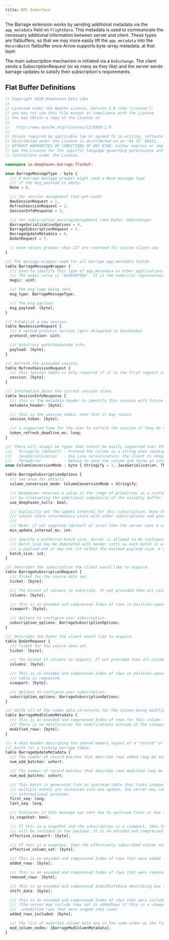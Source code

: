 ```yaml
---
title: RPC Interface
---
```


<!---
  Copyright 2020 Deephaven Data Labs

  Licensed under the Apache License, Version 2.0 (the "License");
  you may not use this file except in compliance with the License.
  You may obtain a copy of the License at

    http://www.apache.org/licenses/LICENSE-2.0

  Unless required by applicable law or agreed to in writing, software
  distributed under the License is distributed on an "AS IS" BASIS,
  WITHOUT WARRANTIES OR CONDITIONS OF ANY KIND, either express or implied.
  See the License for the specific language governing permissions and
  limitations under the License.
-->

The Barrage extension works by sending additional metadata via the `app_metadata` field on `FlightData`. This metadata
is used to communicate the necessary additional information between server and client. These types are flatbuffers, so 
that we may more easily lift the `app_metadata` into the `RecordBatch` flatbuffer once Arrow supports byte-array
metadata, at that layer.

The main subscription mechanism is initiated via a `DoExchange`. The client sends a SubscriptionRequest (or as many as 
they like) and the server sends barrage updates to satisfy their subscription's requirements.

## Flat Buffer Definitions

<!-- fbs, not ts, but we don't have a syntax highlighter for that -->

```ts
// Copyright 2020 Deephaven Data Labs
//
// Licensed under the Apache License, Version 2.0 (the "License");
// you may not use this file except in compliance with the License.
// You may obtain a copy of the License at
//
//   http://www.apache.org/licenses/LICENSE-2.0
//
// Unless required by applicable law or agreed to in writing, software
// distributed under the License is distributed on an "AS IS" BASIS,
// WITHOUT WARRANTIES OR CONDITIONS OF ANY KIND, either express or implied.
// See the License for the specific language governing permissions and
// limitations under the License.

namespace io.deephaven.barrage.flatbuf;

enum BarrageMessageType : byte {
  /// A barrage message wrapper might send a None message type
  /// if the msg_payload is empty.
  None = 0,

  /// for session management (not-yet-used)
  NewSessionRequest = 1,
  RefreshSessionRequest = 2,
  SessionInfoResponse = 3,

  /// for subscription parsing/management (aka DoPut, DoExchange)
  BarrageSerializationOptions = 4,
  BarrageSubscriptionRequest = 5,
  BarrageUpdateMetadata = 6,
  DoGetRequest = 7,

  // enum values greater than 127 are reserved for custom client use
}

/// The message wrapper used for all barrage app_metadata fields.
table BarrageMessageWrapper {
  /// Used to identify this type of app_metadata vs other applications.
  /// The magic value is '0x6E687064'. It is the numerical representation of the ASCII "dhvn".
  magic: uint;

  /// The msg type being sent.
  msg_type: BarrageMessageType;

  /// The msg payload.
  msg_payload: [byte];
}

/// Establish a new session.
table NewSessionRequest {
  /// A nested protocol version (gets delegated to handshake)
  protocol_version: uint;

  /// Arbitrary auth/handshake info.
  payload: [byte];
}

/// Refresh the provided session.
table RefreshSessionRequest {
  /// this session token is only required if it is the first request of a handshake rpc stream
  session: [byte];
}

/// Information about the current session state.
table SessionInfoResponse {
  /// this is the metadata header to identify this session with future requests; it must be lower-case and remain static for the life of the session
  metadata_header: [byte];

  /// this is the session_token; note that it may rotate
  session_token: [byte];

  /// a suggested time for the user to refresh the session if they do not do so earlier; value is denoted in milliseconds since epoch
  token_refresh_deadline_ms: long;
}

/// There will always be types that cannot be easily supported over IPC. These are the options:
///   Stringify (default) - Pretend the column is a string when sending over Arrow Flight (default)
///   JavaSerialization   - Use java serialization; the client is responsible for the deserialization
///   ThrowError          - Refuse to send the column and throw an internal error sharing as much detail as possible
enum ColumnConversionMode : byte { Stringify = 1, JavaSerialization, ThrowError }

table BarrageSubscriptionOptions {
  /// see enum for details
  column_conversion_mode: ColumnConversionMode = Stringify;

  /// Deephaven reserves a value in the range of primitives as a custom NULL value. This enables more efficient transmission
  /// by eliminating the additional complexity of the validity buffer.
  use_deephaven_nulls: bool;

  /// Explicitly set the update interval for this subscription. Note that subscriptions with different update intervals
  /// cannot share intermediary state with other subscriptions and greatly increases the footprint of the non-conforming subscription.
  ///
  /// Note: if not supplied (default of zero) then the server uses a consistent value to be efficient and fair to all clients
  min_update_interval_ms: int;

  /// Specify a preferred batch size. Server is allowed to be configured to restrict possible values. Too small of a
  /// batch size may be dominated with header costs as each batch is wrapped into a separate RecordBatch. Too large of
  /// a payload and it may not fit within the maximum payload size. A good default might be 4096.
  batch_size: int;
}

/// Describes the subscription the client would like to acquire.
table BarrageSubscriptionRequest {
  /// Ticket for the source data set.
  ticket: [byte];

  /// The bitset of columns to subscribe. If not provided then all columns are subscribed.
  columns: [byte];

  /// This is an encoded and compressed Index of rows in position-space to subscribe to.
  viewport: [byte];

  /// Options to configure your subscription.
  subscription_options: BarrageSubscriptionOptions;
}

/// Describes the DoGet the client would like to acquire.
table DoGetRequest {
  /// Ticket for the source data set.
  ticket: [byte];

  /// The bitset of columns to request. If not provided then all columns are requested.
  columns: [byte];

  /// This is an encoded and compressed Index of rows in position-space to subscribe to. If not provided then the entire
  /// table is requested.
  viewport: [byte];

  /// Options to configure your subscription.
  subscription_options: BarrageSubscriptionOptions;
}

/// Holds all of the index data structures for the column being modified.
table BarrageModColumnMetadata {
  /// This is an encoded and compressed Index of rows for this column (within the viewport) that were modified.
  /// There is no notification for modifications outside of the viewport.
  modified_rows: [byte];
}

/// A data header describing the shared memory layout of a "record" or "row"
/// batch for a ticking barrage table.
table BarrageUpdateMetadata {
  /// The number of record batches that describe rows added (may be zero).
  num_add_batches: ushort;

  /// The number of record batches that describe rows modified (may be zero).
  num_mod_batches: ushort;

  /// This batch is generated from an upstream table that ticks independently of the stream. If
  /// multiple events are coalesced into one update, the server may communicate that here for
  /// informational purposes.
  first_seq: long;
  last_seq: long;

  /// Indicates if this message was sent due to upstream ticks or due to a subscription change.
  is_snapshot: bool;

  /// If this is a snapshot and the subscription is a viewport, then the effectively subscribed viewport
  /// will be included in the payload. It is an encoded and compressed Index.
  effective_viewport: [byte];

  /// If this is a snapshot, then the effectively subscribed column set will be included in the payload.
  effective_column_set: [byte];

  /// This is an encoded and compressed Index of rows that were added in this update.
  added_rows: [byte];

  /// This is an encoded and compressed Index of rows that were removed in this update.
  removed_rows: [byte];

  /// This is an encoded and compressed IndexShiftData describing how the keyspace of unmodified rows changed.
  shift_data: [byte];

  /// This is an encoded and compressed Index of rows that were included with this update.
  /// (the server may include rows not in addedRows if this is a viewport subscription to refresh
  ///  unmodified rows that were scoped into view)
  added_rows_included: [byte];

  /// The list of modified column data are in the same order as the field nodes on the schema.
  mod_column_nodes: [BarrageModColumnMetadata];
}
```